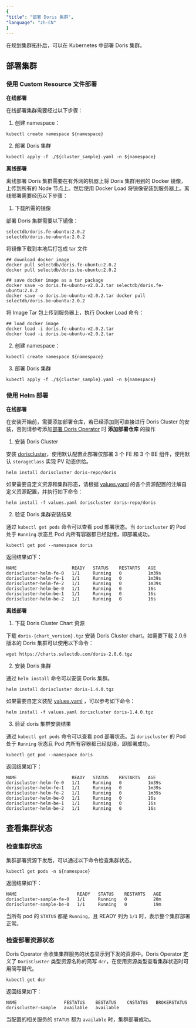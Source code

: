 ```yaml
---
{
"title": "部署 Doris 集群",
"language": "zh-CN"
}
---
```


<!-- 
Licensed to the Apache Software Foundation (ASF) under one
or more contributor license agreements.  See the NOTICE file
distributed with this work for additional information
regarding copyright ownership.  The ASF licenses this file
to you under the Apache License, Version 2.0 (the
"License"); you may not use this file except in compliance
with the License.  You may obtain a copy of the License at

  http://www.apache.org/licenses/LICENSE-2.0

Unless required by applicable law or agreed to in writing,
software distributed under the License is distributed on an
"AS IS" BASIS, WITHOUT WARRANTIES OR CONDITIONS OF ANY
KIND, either express or implied.  See the License for the
specific language governing permissions and limitations
under the License.
-->

在规划集群拓扑后，可以在 Kubernetes 中部署 Doris 集群。

## 部署集群

### 使用 Custom Resource 文件部署

**在线部署**

在线部署集群需要经过以下步骤：

1. 创建 namespace：

  ```shell
  kubectl create namespace ${namespace}
  ```

2. 部署 Doris 集群

  ```shell
  kubectl apply -f ./${cluster_sample}.yaml -n ${namespace}
  ```

**离线部署**

离线部署 Doris 集群需要在有外网的机器上将 Doris 集群用到的 Docker 镜像，上传到所有的 Node 节点上。然后使用 Docker Load 将镜像安装到服务器上。离线部署需要经历以下步骤：

1. 下载所需的镜像

  部署 Doris 集群需要以下镜像：

  ```shell
  selectdb/doris.fe-ubuntu:2.0.2
  selectdb/doris.be-ubuntu:2.0.2
  ```

  将镜像下载到本地后打包成 tar 文件

  ```shell
  ## download docker image
  docker pull selectdb/doris.fe-ubuntu:2.0.2
  docker pull selectdb/doris.be-ubuntu:2.0.2

  ## save docker image as a tar package
  docker save -o doris.fe-ubuntu-v2.0.2.tar selectdb/doris.fe-ubuntu:2.0.2
  docker save -o doris.be-ubuntu-v2.0.2.tar docker pull selectdb/doris.be-ubuntu:2.0.2
  ```

  将 Image Tar 包上传到服务器上，执行 Docker Load 命令：

  ```shell
  ## load docker image
  docker load -i doris.fe-ubuntu-v2.0.2.tar
  docker load -i doris.be-ubuntu-v2.0.2.tar
  ```

2. 创建 namespace：

  ```shell
  kubectl create namespace ${namespace}
  ```

3. 部署 Doris 集群

  ```shell
  kubectl apply -f ./${cluster_sample}.yaml -n ${namespace}
  ```

### 使用 Helm 部署

**在线部署**

在安装开始前，需要添加部署仓库，若已经添加则可直接进行 Doris Cluster 的安装，否则请参考添加[部署 Doris Operator](./install-operator#方案一快速部署-doris-operator) 时 **添加部署仓库** 的操作

1. 安装 Doris Cluster

  安装 [doriscluster](https://artifacthub.io/packages/helm/doris/doris)，使用默认配置此部署仅部署 3 个 FE 和 3 个 BE 组件，使用默认 `storageClass` 实现 PV 动态供给。

  ```shell
  helm install doriscluster doris-repo/doris
  ```

  如果需要自定义资源和集群形态，请根据 [values.yaml](https://artifacthub.io/packages/helm/doris/doris?modal=values) 的各个资源配置的注解自定义资源配置，并执行如下命令：

  ```shell
  helm install -f values.yaml doriscluster doris-repo/doris
  ```

2. 验证 Doris 集群安装结果

  通过 `kubectl get pods` 命令可以查看 pod 部署状态。当 `doriscluster` 的 Pod 处于 `Running` 状态且 Pod 内所有容器都已经就绪，即部署成功。

  ```shell
  kubectl get pod --namespace doris
  ```

  返回结果如下：

  ```shell
  NAME                     READY   STATUS    RESTARTS   AGE
  doriscluster-helm-fe-0   1/1     Running   0          1m39s
  doriscluster-helm-fe-1   1/1     Running   0          1m39s
  doriscluster-helm-fe-2   1/1     Running   0          1m39s
  doriscluster-helm-be-0   1/1     Running   0          16s
  doriscluster-helm-be-1   1/1     Running   0          16s
  doriscluster-helm-be-2   1/1     Running   0          16s
  ```

**离线部署**

1. 下载 Doris Cluster Chart 资源

  下载 `doris-{chart_version}.tgz` 安装 Doris Cluster chart。如需要下载 2.0.6 版本的 Doris 集群可以使用以下命令：

  ```shell
  wget https://charts.selectdb.com/doris-2.0.6.tgz
  ```

2. 安装 Doris 集群

  通过 `helm install` 命令可以安装 Doris 集群。

  ```shell
  helm install doriscluster doris-1.4.0.tgz
  ```

  如果需要自定义装配 [values.yaml](https://artifacthub.io/packages/helm/doris/doris?modal=values) ，可以参考如下命令：

  ```shell
  helm install -f values.yaml doriscluster doris-1.4.0.tgz
  ```

3. 验证 doris 集群安装结果

  通过 `kubectl get pods` 命令可以查看 pod 部署状态。当 `doriscluster` 的 Pod 处于 `Running` 状态且 Pod 内所有容器都已经就绪，即部署成功。

  ```shell
  kubectl get pod --namespace doris
  ```

  返回结果如下：

  ```shell
  NAME                     READY   STATUS    RESTARTS   AGE
  doriscluster-helm-fe-0   1/1     Running   0          1m39s
  doriscluster-helm-fe-1   1/1     Running   0          1m39s
  doriscluster-helm-fe-2   1/1     Running   0          1m39s
  doriscluster-helm-be-0   1/1     Running   0          16s
  doriscluster-helm-be-1   1/1     Running   0          16s
  doriscluster-helm-be-2   1/1     Running   0          16s
  ```

## 查看集群状态

### 检查集群状态

集群部署资源下发后，可以通过以下命令检查集群状态。

```shell
kubectl get pods -n ${namespace}
```

返回结果如下：

```shell
NAME                       READY   STATUS    RESTARTS   AGE
doriscluster-sample-fe-0   1/1     Running   0          20m
doriscluster-sample-be-0   1/1     Running   0          19m
```


当所有 pod 的 `STATUS` 都是 `Running`，且 READY 列为 `1/1` 时，表示整个集群部署正常。

### 检查部署资源状态

Doris Operator 会收集集群服务的状态显示到下发的资源中。Doris Operator 定义了 `DorisCluster` 类型资源名称的简写 `dcr`，在使用资源类型查看集群状态时可用简写替代。

```shell
kubectl get dcr
```

返回结果如下：

```shell
NAME                  FESTATUS    BESTATUS    CNSTATUS   BROKERSTATUS
doriscluster-sample   available   available
```

当配置的相关服务的 `STATUS` 都为 `available` 时，集群部署成功。
